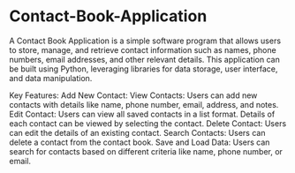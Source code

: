 # Contact-Book-Application
A Contact Book Application is a simple software program that allows users to store, manage, and retrieve contact information such as names, phone numbers, email addresses, and other relevant details. This application can be built using Python, leveraging libraries for data storage, user interface, and data manipulation.

Key Features:
Add New Contact:
View Contacts:
Users can add new contacts with details like name, phone number, email, address, and notes.
Edit Contact:
Users can view all saved contacts in a list format. Details of each contact can be viewed by selecting the contact.
Delete Contact:
Users can edit the details of an existing contact.
Search Contacts:
Users can delete a contact from the contact book.
Save and Load Data:
Users can search for contacts based on different criteria like name, phone number, or email.
